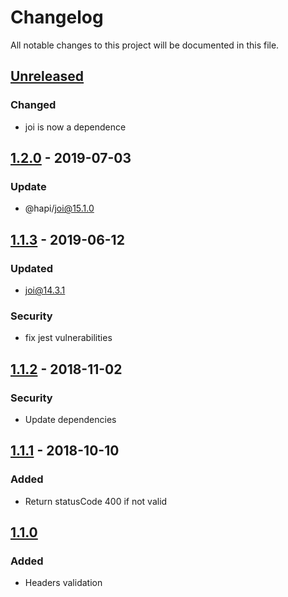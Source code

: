# Changelog

All notable changes to this project will be documented in this file.

## [Unreleased]

### Changed

- joi is now a dependence

## [1.2.0] - 2019-07-03

### Update

- @hapi/joi@15.1.0

## [1.1.3] - 2019-06-12

### Updated

- joi@14.3.1

### Security

- fix jest vulnerabilities

## [1.1.2] - 2018-11-02

### Security

- Update dependencies

## [1.1.1] - 2018-10-10

### Added

- Return statusCode 400 if not valid

## [1.1.0]

### Added

- Headers validation

[Unreleased]: https://github.com/Palmabit-IT/lambda-joi-validator
[1.2.0]: https://github.com/Palmabit-IT/lambda-joi-validator/tree/1.2.0
[1.1.3]: https://github.com/Palmabit-IT/lambda-joi-validator/tree/1.1.3
[1.1.2]: https://github.com/Palmabit-IT/lambda-joi-validator/tree/1.1.2
[1.1.1]: https://github.com/Palmabit-IT/lambda-joi-validator/tree/1.1.1
[1.1.0]: https://github.com/Palmabit-IT/lambda-joi-validator/tree/1.1.0